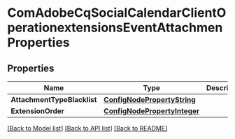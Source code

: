 # ComAdobeCqSocialCalendarClientOperationextensionsEventAttachmenProperties

## Properties
Name | Type | Description | Notes
------------ | ------------- | ------------- | -------------
**AttachmentTypeBlacklist** | [**ConfigNodePropertyString**](configNodePropertyString.md) |  | [optional] 
**ExtensionOrder** | [**ConfigNodePropertyInteger**](configNodePropertyInteger.md) |  | [optional] 

[[Back to Model list]](../README.md#documentation-for-models) [[Back to API list]](../README.md#documentation-for-api-endpoints) [[Back to README]](../README.md)


